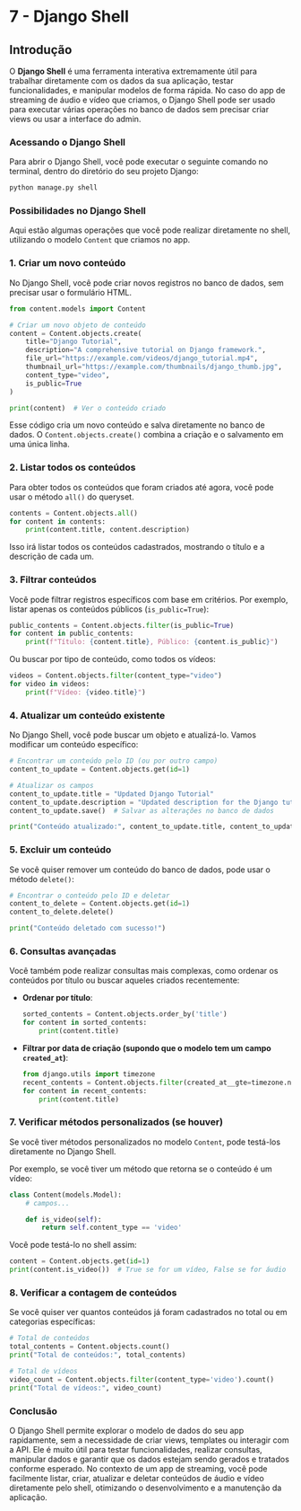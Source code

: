 # 7 - **Django Shell**

## Introdução

O **Django Shell** é uma ferramenta interativa extremamente útil para trabalhar diretamente com os dados da sua aplicação, testar funcionalidades, e manipular modelos de forma rápida. No caso do app de streaming de áudio e vídeo que criamos, o Django Shell pode ser usado para executar várias operações no banco de dados sem precisar criar views ou usar a interface do admin.

### Acessando o Django Shell

Para abrir o Django Shell, você pode executar o seguinte comando no terminal, dentro do diretório do seu projeto Django:

```bash
python manage.py shell
```

### Possibilidades no Django Shell

Aqui estão algumas operações que você pode realizar diretamente no shell, utilizando o modelo `Content` que criamos no app.

### 1. **Criar um novo conteúdo**

No Django Shell, você pode criar novos registros no banco de dados, sem precisar usar o formulário HTML.

```python
from content.models import Content

# Criar um novo objeto de conteúdo
content = Content.objects.create(
    title="Django Tutorial",
    description="A comprehensive tutorial on Django framework.",
    file_url="https://example.com/videos/django_tutorial.mp4",
    thumbnail_url="https://example.com/thumbnails/django_thumb.jpg",
    content_type="video",
    is_public=True
)

print(content)  # Ver o conteúdo criado
```

Esse código cria um novo conteúdo e salva diretamente no banco de dados. O `Content.objects.create()` combina a criação e o salvamento em uma única linha.

### 2. **Listar todos os conteúdos**

Para obter todos os conteúdos que foram criados até agora, você pode usar o método `all()` do queryset.

```python
contents = Content.objects.all()
for content in contents:
    print(content.title, content.description)
```

Isso irá listar todos os conteúdos cadastrados, mostrando o título e a descrição de cada um.

### 3. **Filtrar conteúdos**

Você pode filtrar registros específicos com base em critérios. Por exemplo, listar apenas os conteúdos públicos (`is_public=True`):

```python
public_contents = Content.objects.filter(is_public=True)
for content in public_contents:
    print(f"Título: {content.title}, Público: {content.is_public}")
```

Ou buscar por tipo de conteúdo, como todos os vídeos:

```python
videos = Content.objects.filter(content_type="video")
for video in videos:
    print(f"Vídeo: {video.title}")
```

### 4. **Atualizar um conteúdo existente**

No Django Shell, você pode buscar um objeto e atualizá-lo. Vamos modificar um conteúdo específico:

```python
# Encontrar um conteúdo pelo ID (ou por outro campo)
content_to_update = Content.objects.get(id=1)

# Atualizar os campos
content_to_update.title = "Updated Django Tutorial"
content_to_update.description = "Updated description for the Django tutorial."
content_to_update.save()  # Salvar as alterações no banco de dados

print("Conteúdo atualizado:", content_to_update.title, content_to_update.description)
```

### 5. **Excluir um conteúdo**

Se você quiser remover um conteúdo do banco de dados, pode usar o método `delete()`:

```python
# Encontrar o conteúdo pelo ID e deletar
content_to_delete = Content.objects.get(id=1)
content_to_delete.delete()

print("Conteúdo deletado com sucesso!")
```

### 6. **Consultas avançadas**

Você também pode realizar consultas mais complexas, como ordenar os conteúdos por título ou buscar aqueles criados recentemente:

- **Ordenar por título**:
  
  ```python
  sorted_contents = Content.objects.order_by('title')
  for content in sorted_contents:
      print(content.title)
  ```

- **Filtrar por data de criação (supondo que o modelo tem um campo `created_at`)**:

  ```python
  from django.utils import timezone
  recent_contents = Content.objects.filter(created_at__gte=timezone.now() - timezone.timedelta(days=7))
  for content in recent_contents:
      print(content.title)
  ```

### 7. **Verificar métodos personalizados (se houver)**

Se você tiver métodos personalizados no modelo `Content`, pode testá-los diretamente no Django Shell.

Por exemplo, se você tiver um método que retorna se o conteúdo é um vídeo:

```python
class Content(models.Model):
    # campos...

    def is_video(self):
        return self.content_type == 'video'
```

Você pode testá-lo no shell assim:

```python
content = Content.objects.get(id=1)
print(content.is_video())  # True se for um vídeo, False se for áudio
```

### 8. **Verificar a contagem de conteúdos**

Se você quiser ver quantos conteúdos já foram cadastrados no total ou em categorias específicas:

```python
# Total de conteúdos
total_contents = Content.objects.count()
print("Total de conteúdos:", total_contents)

# Total de vídeos
video_count = Content.objects.filter(content_type='video').count()
print("Total de vídeos:", video_count)
```

### Conclusão

O Django Shell permite explorar o modelo de dados do seu app rapidamente, sem a necessidade de criar views, templates ou interagir com a API. Ele é muito útil para testar funcionalidades, realizar consultas, manipular dados e garantir que os dados estejam sendo gerados e tratados conforme esperado. No contexto de um app de streaming, você pode facilmente listar, criar, atualizar e deletar conteúdos de áudio e vídeo diretamente pelo shell, otimizando o desenvolvimento e a manutenção da aplicação.
